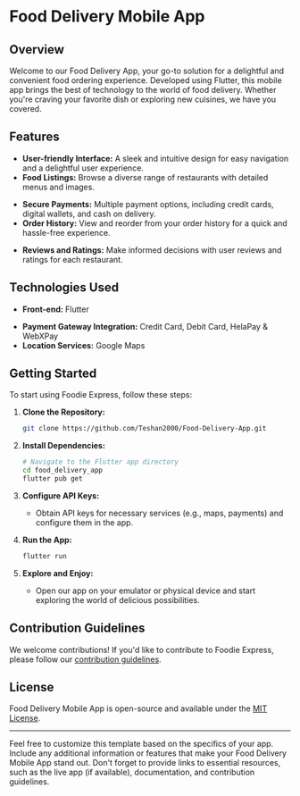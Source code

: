 # Food Delivery Mobile App

<!-- ![App Logo](link_to_your_logo) -->

## Overview

Welcome to our Food Delivery App, your go-to solution for a delightful and convenient food ordering experience. Developed using Flutter, this mobile app brings the best of technology to the world of food delivery. Whether you're craving your favorite dish or exploring new cuisines, we have you covered.

## Features

- **User-friendly Interface:** A sleek and intuitive design for easy navigation and a delightful user experience.
- **Food Listings:** Browse a diverse range of restaurants with detailed menus and images.
<!-- - **Real-time Tracking:** Track the status of your order in real-time from preparation to delivery. -->
- **Secure Payments:** Multiple payment options, including credit cards, digital wallets, and cash on delivery.
- **Order History:** View and reorder from your order history for a quick and hassle-free experience.
<!-- - **Discounts and Promotions:** Stay tuned for exclusive discounts and promotions from your favorite restaurants. -->
- **Reviews and Ratings:** Make informed decisions with user reviews and ratings for each restaurant.

## Technologies Used

- **Front-end:** Flutter
<!-- - **Backend:** [Your Backend Technology]
- **Database:** [Your Database System] -->
- **Payment Gateway Integration:** Credit Card, Debit Card, HelaPay & WebXPay
- **Location Services:** Google Maps

## Getting Started

To start using Foodie Express, follow these steps:

1. **Clone the Repository:**
   ```bash
   git clone https://github.com/Teshan2000/Food-Delivery-App.git
   ```

2. **Install Dependencies:**
   ```bash
   # Navigate to the Flutter app directory
   cd food_delivery_app
   flutter pub get
   ```

3. **Configure API Keys:**
   - Obtain API keys for necessary services (e.g., maps, payments) and configure them in the app.

4. **Run the App:**
   ```bash
   flutter run
   ```

5. **Explore and Enjoy:**
   - Open our app on your emulator or physical device and start exploring the world of delicious possibilities.

## Contribution Guidelines

We welcome contributions! If you'd like to contribute to Foodie Express, please follow our [contribution guidelines](link_to_contributing_guidelines).

## License

Food Delivery Mobile App is open-source and available under the [MIT License](link_to_license).

---

Feel free to customize this template based on the specifics of your app. Include any additional information or features that make your Food Delivery Mobile App stand out. Don't forget to provide links to essential resources, such as the live app (if available), documentation, and contribution guidelines.
